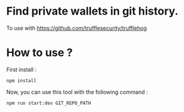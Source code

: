 # Find private wallets in git history.


To use with https://github.com/trufflesecurity/trufflehog

# How to use ?

First install :
```
npm install 
```


Now, you can use this tool with the following command :
```
npm run start:dev GIT_REPO_PATH
```
